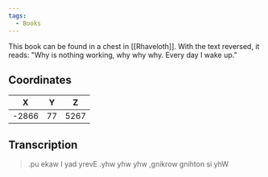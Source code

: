 ```yaml
---
tags:
  - Books
---
```


This book can be found in a chest in [[Rhaveloth]]. With the text reversed, it reads: "Why is nothing working, why why why. Every day I wake up."

## Coordinates
| **X** | **Y** | **Z** |
| :---: | :---: | :---: |
| -2866 |  77   | 5267  |

## Transcription
> .pu ekaw I yad yrevE .yhw yhw yhw ,gnikrow gnihton si yhW
